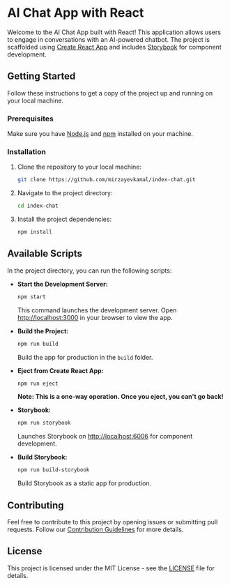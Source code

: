 # AI Chat App with React

Welcome to the AI Chat App built with React! This application allows users to engage in conversations with an AI-powered chatbot. The project is scaffolded using [Create React App](https://create-react-app.dev/) and includes [Storybook](https://storybook.js.org/) for component development.

## Getting Started

Follow these instructions to get a copy of the project up and running on your local machine.

### Prerequisites

Make sure you have [Node.js](https://nodejs.org/) and [npm](https://www.npmjs.com/) installed on your machine.

### Installation

1. Clone the repository to your local machine:

    ```bash
    git clone https://github.com/mirzayevkamal/index-chat.git
    ```

2. Navigate to the project directory:

    ```bash
    cd index-chat
    ```

3. Install the project dependencies:

    ```bash
    npm install
    ```

## Available Scripts

In the project directory, you can run the following scripts:

- **Start the Development Server:**

    ```bash
    npm start
    ```

    This command launches the development server. Open [http://localhost:3000](http://localhost:3000) in your browser to view the app.

- **Build the Project:**

    ```bash
    npm run build
    ```

    Build the app for production in the `build` folder.

- **Eject from Create React App:**

    ```bash
    npm run eject
    ```

    **Note: This is a one-way operation. Once you eject, you can't go back!**

- **Storybook:**

    ```bash
    npm run storybook
    ```

    Launches Storybook on [http://localhost:6006](http://localhost:6006) for component development.

- **Build Storybook:**

    ```bash
    npm run build-storybook
    ```

    Build Storybook as a static app for production.

## Contributing

Feel free to contribute to this project by opening issues or submitting pull requests. Follow our [Contribution Guidelines](CONTRIBUTING.md) for more details.

## License

This project is licensed under the MIT License - see the [LICENSE](LICENSE) file for details.
